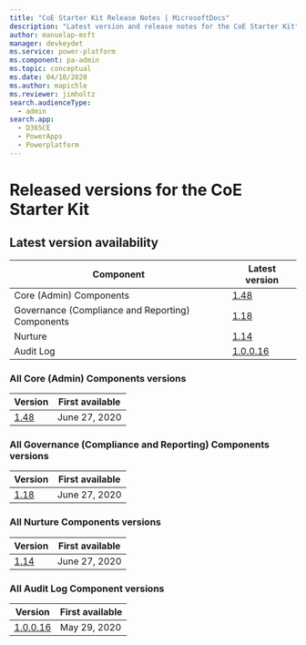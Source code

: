 ```yaml
---
title: "CoE Starter Kit Release Notes | MicrosoftDocs"
description: "Latest version and release notes for the CoE Starter Kit"
author: manuelap-msft
manager: devkeydet
ms.service: power-platform
ms.component: pa-admin
ms.topic: conceptual
ms.date: 04/10/2020
ms.author: mapichle
ms.reviewer: jimholtz
search.audienceType: 
  - admin
search.app: 
  - D365CE
  - PowerApps
  - Powerplatform
---
```


# Released versions for the CoE Starter Kit

## Latest version availability

|  Component     | Latest version |
|--------|-------------|
| Core (Admin) Components |   [1.48](release-notes/core-1.48.md)    |
| Governance (Compliance and Reporting) Components |   [1.18](release-notes/governance-1.18.md)  |
| Nurture |   [1.14](release-notes/nurture-1.14.md)  |
| Audit Log |   [1.0.0.16](release-notes/auditlog-1.0.0.16.md) |

### All Core (Admin) Components versions

|  Version | First available |
| --------- | ---------------|
| [1.48](release-notes/core-1.48.md) | June 27, 2020 |

### All Governance (Compliance and Reporting) Components versions

|  Version | First available |
| --------- | ---------------|
| [1.18](release-notes/governance-1.18.md) | June 27, 2020 |

### All Nurture Components versions

|  Version | First available |
| --------- | ---------------|
| [1.14](release-notes/nurture-1.14.md) | June 27, 2020 |

### All Audit Log Component versions

|  Version | First available |
| --------- | ---------------|
| [1.0.0.16](release-notes/auditlog-1.0.0.16.md) | May 29, 2020 |
